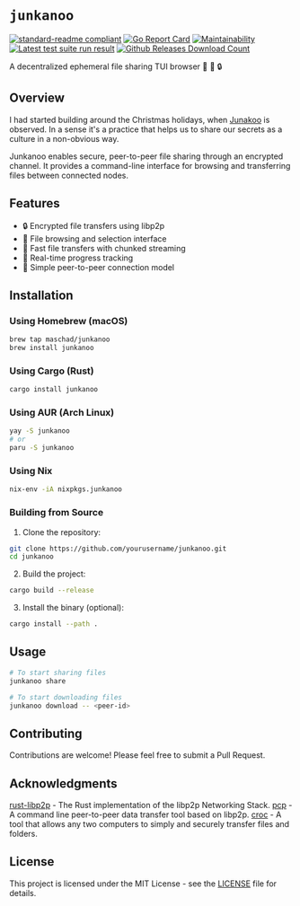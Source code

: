 # `junkanoo`

[![standard-readme compliant](https://img.shields.io/badge/readme%20style-standard-brightgreen.svg)](https://github.com/RichardLitt/standard-readme)
[![Go Report Card](https://goreportcard.com/badge/github.com/dennis-tra/pcp)](https://goreportcard.com/report/github.com/dennis-tra/pcp)
[![Maintainability](https://api.codeclimate.com/v1/badges/de64b09a3731b8a8842b/maintainability)](https://codeclimate.com/github/dennis-tra/pcp/maintainability)
[![Latest test suite run result](https://github.com/dennis-tra/pcp/actions/workflows/tests.yml/badge.svg)](https://github.com/dennis-tra/pcp/actions)
[![Github Releases Download Count](https://img.shields.io/github/downloads/dennis-tra/pcp/total.svg)]()

A decentralized ephemeral file sharing TUI browser 📁 🔄 🔒

## Overview

I had started building around the Christmas holidays, when [Junakoo](https://en.wikipedia.org/wiki/Junkanoo) is observed. In a sense it's a practice that helps us to share our secrets as a culture in a non-obvious way.

Junkanoo enables secure, peer-to-peer file sharing through an encrypted channel. It provides a command-line interface for browsing and transferring files between connected nodes.

## Features

- 🔒 Encrypted file transfers using libp2p
- 📁 File browsing and selection interface
- 🚀 Fast file transfers with chunked streaming
- 🔄 Real-time progress tracking
- 🎯 Simple peer-to-peer connection model

## Installation

### Using Homebrew (macOS)

```bash
brew tap maschad/junkanoo
brew install junkanoo
```

### Using Cargo (Rust)

```bash
cargo install junkanoo
```

### Using AUR (Arch Linux)

```bash
yay -S junkanoo
# or
paru -S junkanoo
```

### Using Nix

```bash
nix-env -iA nixpkgs.junkanoo
```

### Building from Source

1. Clone the repository:
```bash
git clone https://github.com/yourusername/junkanoo.git
cd junkanoo
```

2. Build the project:
```bash
cargo build --release
```

3. Install the binary (optional):
```bash
cargo install --path .
```

## Usage

```bash
# To start sharing files
junkanoo share

# To start downloading files
junkanoo download -- <peer-id>
```

## Contributing

Contributions are welcome! Please feel free to submit a Pull Request.

## Acknowledgments

[rust-libp2p](https://github.com/libp2p/rust-libp2p) - The Rust implementation of the libp2p Networking Stack.
[pcp](https://github.com/dennis-tra/pcp) - A command line peer-to-peer data transfer tool based on libp2p.
[croc](https://github.com/schollz/croc) -  A tool that allows any two computers to simply and securely transfer files and folders.

## License

This project is licensed under the MIT License - see the [LICENSE](LICENSE) file for details.